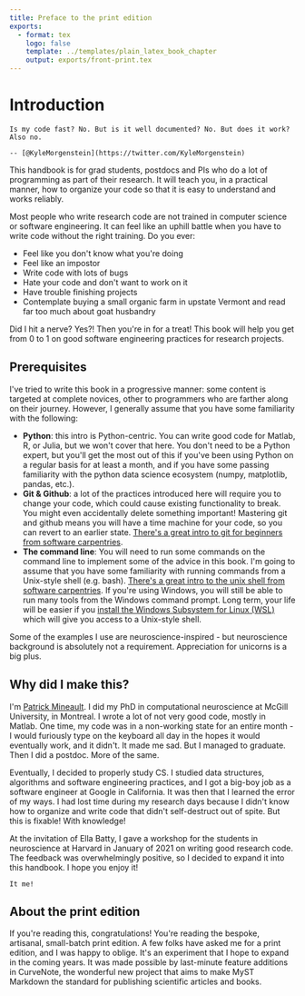 ```yaml
---
title: Preface to the print edition
exports:
  - format: tex
    logo: false
    template: ../templates/plain_latex_book_chapter
    output: exports/front-print.tex
---
```

# Introduction

```{epigraph}
Is my code fast? No. But is it well documented? No. But does it work? Also no.

-- [@KyleMorgenstein](https://twitter.com/KyleMorgenstein)
```

This handbook is for grad students, postdocs and PIs who do a lot of programming as part of their research. It will teach you, in a practical manner, how to organize your code so that it is easy to understand and works reliably.

Most people who write research code are not trained in computer science or software engineering. It can feel like an uphill battle when you have to write code without the right training. Do you ever:

- Feel like you don't know what you're doing
- Feel like an impostor
- Write code with lots of bugs
- Hate your code and don't want to work on it
- Have trouble finishing projects
- Contemplate buying a small organic farm in upstate Vermont and read far too much about goat husbandry

Did I hit a nerve? Yes?! Then you're in for a treat! This book will help you get from 0 to 1 on good software engineering practices for research projects.

## Prerequisites

I've tried to write this book in a progressive manner: some content is targeted at complete novices, other to programmers who are farther along on their journey. However, I generally assume that you have some familiarity with the following:

- **Python**: this intro is Python-centric. You can write good code for Matlab, R, or Julia, but we won't cover that here. You don't need to be a Python expert, but you'll get the most out of this if you've been using Python on a regular basis for at least a month, and if you have some passing familiarity with the python data science ecosystem (numpy, matplotlib, pandas, etc.).
- **Git & Github**: a lot of the practices introduced here will require you to change your code, which could cause existing functionality to break. You might even accidentally delete something important! Mastering git and github means you will have a time machine for your code, so you can revert to an earlier state. [There's a great intro to git for beginners from software carpentries](https://swcarpentry.github.io/git-novice/).
- **The command line**: You will need to run some commands on the command line to implement some of the advice in this book. I'm going to assume that you have some familiarity with running commands from a Unix-style shell (e.g. bash). [There's a great intro to the unix shell from software carpentries](http://swcarpentry.github.io/shell-novice/). If you're using Windows, you will still be able to run many tools from the Windows command prompt. Long term, your life will be easier if you [install the Windows Subsystem for Linux (WSL)](wsl) which will give you access to a Unix-style shell.

Some of the examples I use are neuroscience-inspired - but neuroscience background is absolutely not a requirement. Appreciation for unicorns is a big plus.

## Why did I make this?

I'm [Patrick Mineault](https://xcorr.net). I did my PhD in computational neuroscience at McGill University, in Montreal. I wrote a lot of not very good code, mostly in Matlab. One time, my code was in a non-working state for an entire month - I would furiously type on the keyboard all day in the hopes it would eventually work, and it didn't. It made me sad. But I managed to graduate. Then I did a postdoc. More of the same.

Eventually, I decided to properly study CS. I studied data structures, algorithms and software engineering practices, and I got a big-boy job as a software engineer at Google in California. It was then that I learned the error of my ways. I had lost time during my research days because I didn't know how to organize and write code that didn't self-destruct out of spite. But this is fixable! With knowledge!

At the invitation of Ella Batty, I gave a workshop for the students in neuroscience at Harvard in January of 2021 on writing good research code. The feedback was overwhelmingly positive, so I decided to expand it into this handbook. I hope you enjoy it!

```{figure} figures/pic.jpeg
It me!
```

## About the print edition

If you're reading this, congratulations! You're reading the bespoke, artisanal, small-batch print edition. A few folks have asked me for a print edition, and I was happy to oblige. It's an experiment that I hope to expand in the coming years. It was made possible by last-minute feature additions in CurveNote, the wonderful new project that aims to make MyST Markdown the standard for publishing scientific articles and books.
